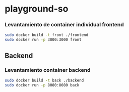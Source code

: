 # playground-so

### Levantamiento de container individual frontend

```bash
sudo docker build -t front ./frontend
sudo docker run -p 3000:3000 front
```

## Backend

### Levantamiento container backend

```bash
sudo docker build -t back ./backend
sudo docker run -p 8080:8080 back
```
